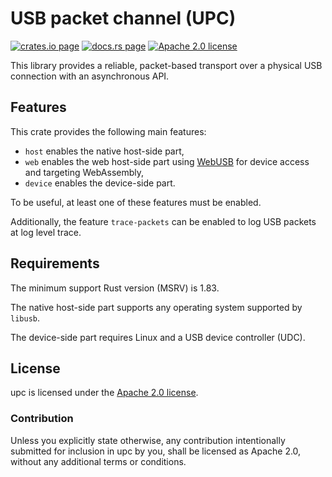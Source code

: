 USB packet channel (UPC)
========================

[![crates.io page](https://img.shields.io/crates/v/upc)](https://crates.io/crates/upc)
[![docs.rs page](https://docs.rs/upc/badge.svg)](https://docs.rs/upc)
[![Apache 2.0 license](https://img.shields.io/crates/l/upc)](https://github.com/surban/upc/blob/master/LICENSE)

This library provides a reliable, packet-based transport over a physical USB connection with an asynchronous API.

Features
--------

This crate provides the following main features:

* `host` enables the native host-side part,
* `web` enables the web host-side part using [WebUSB] for device access and targeting WebAssembly,
* `device` enables the device-side part.

To be useful, at least one of these features must be enabled.

Additionally, the feature `trace-packets` can be enabled to log USB packets at log level trace.

[WebUSB]: https://developer.mozilla.org/en-US/docs/Web/API/WebUSB_API

Requirements
------------

The minimum support Rust version (MSRV) is 1.83.

The native host-side part supports any operating system supported by `libusb`.

The device-side part requires Linux and a USB device controller (UDC).

License
-------

upc is licensed under the [Apache 2.0 license].

[Apache 2.0 license]: https://github.com/surban/upc/blob/master/LICENSE

### Contribution

Unless you explicitly state otherwise, any contribution intentionally submitted
for inclusion in upc by you, shall be licensed as Apache 2.0, without any
additional terms or conditions.
